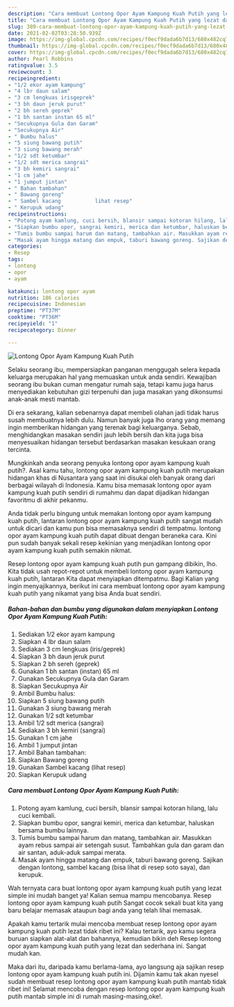 ```yaml
---
description: "Cara membuat Lontong Opor Ayam Kampung Kuah Putih yang lezat dan Mudah Dibuat"
title: "Cara membuat Lontong Opor Ayam Kampung Kuah Putih yang lezat dan Mudah Dibuat"
slug: 389-cara-membuat-lontong-opor-ayam-kampung-kuah-putih-yang-lezat-dan-mudah-dibuat
date: 2021-02-02T03:28:50.939Z
image: https://img-global.cpcdn.com/recipes/f0ecf9dada6b7d13/680x482cq70/lontong-opor-ayam-kampung-kuah-putih-foto-resep-utama.jpg
thumbnail: https://img-global.cpcdn.com/recipes/f0ecf9dada6b7d13/680x482cq70/lontong-opor-ayam-kampung-kuah-putih-foto-resep-utama.jpg
cover: https://img-global.cpcdn.com/recipes/f0ecf9dada6b7d13/680x482cq70/lontong-opor-ayam-kampung-kuah-putih-foto-resep-utama.jpg
author: Pearl Robbins
ratingvalue: 3.5
reviewcount: 3
recipeingredient:
- "1/2 ekor ayam kampung"
- "4 lbr daun salam"
- "3 cm lengkuas irisgeprek"
- "3 bh daun jeruk purut"
- "2 bh sereh geprek"
- "1 bh santan instan 65 ml"
- "Secukupnya Gula dan Garam"
- "Secukupnya Air"
- " Bumbu halus"
- "5 siung bawang putih"
- "3 siung bawang merah"
- "1/2 sdt ketumbar"
- "1/2 sdt merica sangrai"
- "3 bh kemiri sangrai"
- "1 cm jahe"
- "1 jumput jintan"
- " Bahan tambahan"
- " Bawang goreng"
- " Sambel kacang           lihat resep"
- " Kerupuk udang"
recipeinstructions:
- "Potong ayam kamlung, cuci bersih, blansir sampai kotoran hilang, lalu cuci kembali."
- "Siapkan bumbu opor, sangrai kemiri, merica dan ketumbar, haluskan bersama bumbu lainnya."
- "Tumis bumbu sampai harum dan matang, tambahkan air. Masukkan ayam rebus sampai air setengah susut. Tambahkan gula dan garam dan air santan, aduk-aduk sampai merata."
- "Masak ayam hingga matang dan empuk, taburi bawang goreng. Sajikan dengan lontong, sambel kacang (bisa lihat di resep soto saya), dan kerupuk."
categories:
- Resep
tags:
- lontong
- opor
- ayam

katakunci: lontong opor ayam 
nutrition: 186 calories
recipecuisine: Indonesian
preptime: "PT37M"
cooktime: "PT36M"
recipeyield: "1"
recipecategory: Dinner

---
```



![Lontong Opor Ayam Kampung Kuah Putih](https://img-global.cpcdn.com/recipes/f0ecf9dada6b7d13/680x482cq70/lontong-opor-ayam-kampung-kuah-putih-foto-resep-utama.jpg)

Selaku seorang ibu, mempersiapkan panganan menggugah selera kepada keluarga merupakan hal yang memuaskan untuk anda sendiri. Kewajiban seorang ibu bukan cuman mengatur rumah saja, tetapi kamu juga harus menyediakan kebutuhan gizi terpenuhi dan juga masakan yang dikonsumsi anak-anak mesti mantab.

Di era  sekarang, kalian sebenarnya dapat membeli olahan jadi tidak harus susah membuatnya lebih dulu. Namun banyak juga lho orang yang memang ingin memberikan hidangan yang terenak bagi keluarganya. Sebab, menghidangkan masakan sendiri jauh lebih bersih dan kita juga bisa menyesuaikan hidangan tersebut berdasarkan masakan kesukaan orang tercinta. 



Mungkinkah anda seorang penyuka lontong opor ayam kampung kuah putih?. Asal kamu tahu, lontong opor ayam kampung kuah putih merupakan hidangan khas di Nusantara yang saat ini disukai oleh banyak orang dari berbagai wilayah di Indonesia. Kamu bisa memasak lontong opor ayam kampung kuah putih sendiri di rumahmu dan dapat dijadikan hidangan favoritmu di akhir pekanmu.

Anda tidak perlu bingung untuk memakan lontong opor ayam kampung kuah putih, lantaran lontong opor ayam kampung kuah putih sangat mudah untuk dicari dan kamu pun bisa memasaknya sendiri di tempatmu. lontong opor ayam kampung kuah putih dapat dibuat dengan beraneka cara. Kini pun sudah banyak sekali resep kekinian yang menjadikan lontong opor ayam kampung kuah putih semakin nikmat.

Resep lontong opor ayam kampung kuah putih pun gampang dibikin, lho. Kita tidak usah repot-repot untuk membeli lontong opor ayam kampung kuah putih, lantaran Kita dapat menyiapkan ditempatmu. Bagi Kalian yang ingin menyajikannya, berikut ini cara membuat lontong opor ayam kampung kuah putih yang nikamat yang bisa Anda buat sendiri.

<!--inarticleads1-->

##### Bahan-bahan dan bumbu yang digunakan dalam menyiapkan Lontong Opor Ayam Kampung Kuah Putih:

1. Sediakan 1/2 ekor ayam kampung
1. Siapkan 4 lbr daun salam
1. Sediakan 3 cm lengkuas (iris/geprek)
1. Siapkan 3 bh daun jeruk purut
1. Siapkan 2 bh sereh (geprek)
1. Gunakan 1 bh santan (instan) 65 ml
1. Gunakan Secukupnya Gula dan Garam
1. Siapkan Secukupnya Air
1. Ambil  Bumbu halus:
1. Siapkan 5 siung bawang putih
1. Gunakan 3 siung bawang merah
1. Gunakan 1/2 sdt ketumbar
1. Ambil 1/2 sdt merica (sangrai)
1. Sediakan 3 bh kemiri (sangrai)
1. Gunakan 1 cm jahe
1. Ambil 1 jumput jintan
1. Ambil  Bahan tambahan:
1. Siapkan  Bawang goreng
1. Gunakan  Sambel kacang           (lihat resep)
1. Siapkan  Kerupuk udang




<!--inarticleads2-->

##### Cara membuat Lontong Opor Ayam Kampung Kuah Putih:

1. Potong ayam kamlung, cuci bersih, blansir sampai kotoran hilang, lalu cuci kembali.
1. Siapkan bumbu opor, sangrai kemiri, merica dan ketumbar, haluskan bersama bumbu lainnya.
1. Tumis bumbu sampai harum dan matang, tambahkan air. Masukkan ayam rebus sampai air setengah susut. Tambahkan gula dan garam dan air santan, aduk-aduk sampai merata.
1. Masak ayam hingga matang dan empuk, taburi bawang goreng. Sajikan dengan lontong, sambel kacang (bisa lihat di resep soto saya), dan kerupuk.




Wah ternyata cara buat lontong opor ayam kampung kuah putih yang lezat simple ini mudah banget ya! Kalian semua mampu mencobanya. Resep lontong opor ayam kampung kuah putih Sangat cocok sekali buat kita yang baru belajar memasak ataupun bagi anda yang telah lihai memasak.

Apakah kamu tertarik mulai mencoba membuat resep lontong opor ayam kampung kuah putih lezat tidak ribet ini? Kalau tertarik, ayo kamu segera buruan siapkan alat-alat dan bahannya, kemudian bikin deh Resep lontong opor ayam kampung kuah putih yang lezat dan sederhana ini. Sangat mudah kan. 

Maka dari itu, daripada kamu berlama-lama, ayo langsung aja sajikan resep lontong opor ayam kampung kuah putih ini. Dijamin kamu tak akan nyesel sudah membuat resep lontong opor ayam kampung kuah putih mantab tidak ribet ini! Selamat mencoba dengan resep lontong opor ayam kampung kuah putih mantab simple ini di rumah masing-masing,oke!.

